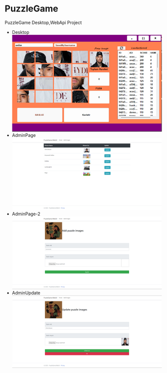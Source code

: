 # PuzzleGame
PuzzleGame Desktop,WebApi Project

<ul>
<li>Desktop
</br>
<img src="https://github.com/caner24/PuzzleGame/blob/master/GameScreens/Desktop.png">
</li>
<li>AdminPage
</br>
<img src="https://github.com/caner24/PuzzleGame/blob/master/GameScreens/Admin-1.png">
</li>
<li>AdminPage-2
</br>
<img src="https://github.com/caner24/PuzzleGame/blob/master/GameScreens/Admin-Save.png">
</li>
<li>AdminUpdate
</br>
<img src="https://github.com/caner24/PuzzleGame/blob/master/GameScreens/Admin-Update.png">
</li>
